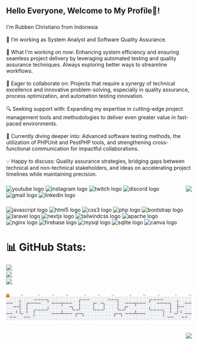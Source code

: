 <h2 align="left">Hello Everyone, Welcome to My Profile👋!</h2>

###

<p align="left">I'm Rubben Christiano from Indonesia<br><br>🔭 I’m working as System Analyst and Software Quality Assurance.<br><br>🌟 What I'm working on now: Enhancing system efficiency and ensuring seamless project delivery by leveraging automated testing and quality assurance techniques. Always exploring better ways to streamline workflows.<br><br>🤝 Eager to collaborate on: Projects that require a synergy of technical excellence and innovative problem-solving, especially in quality assurance, process optimization, and automation testing innovation.<br><br>🔍 Seeking support with: Expanding my expertise in cutting-edge project management tools and methodologies to deliver even greater value in fast-paced environments.<br><br>🌱 Currently diving deeper into: Advanced software testing methods, the utilization of PHPUnit and PestPHP tools, and strengthening cross-functional communication for impactful collaborations.<br><br>💡 Happy to discuss: Quality assurance strategies, bridging gaps between technical and non-technical stakeholders, and ideas on accelerating project timelines while maintaining precision.</p>

###

<img align="right" height="150" src="https://media2.giphy.com/media/v1.Y2lkPTc5MGI3NjExN3gydmxkeHE2Njl2NDZnNzJrNHA5M2pnbG9pMDdwN295cXVrazMxMiZlcD12MV9pbnRlcm5hbF9naWZfYnlfaWQmY3Q9Zw/VApOqITOXZAd2/giphy.gif"  />

###

<div align="left">
  <img src="https://img.shields.io/static/v1?message=Youtube&logo=youtube&label=&color=FF0000&logoColor=white&labelColor=&style=for-the-badge" height="35" alt="youtube logo"  />
  <img src="https://img.shields.io/static/v1?message=Instagram&logo=instagram&label=&color=E4405F&logoColor=white&labelColor=&style=for-the-badge" height="35" alt="instagram logo"  />
  <img src="https://img.shields.io/static/v1?message=Twitch&logo=twitch&label=&color=9146FF&logoColor=white&labelColor=&style=for-the-badge" height="35" alt="twitch logo"  />
  <img src="https://img.shields.io/static/v1?message=Discord&logo=discord&label=&color=7289DA&logoColor=white&labelColor=&style=for-the-badge" height="35" alt="discord logo"  />
  <img src="https://img.shields.io/static/v1?message=Gmail&logo=gmail&label=&color=D14836&logoColor=white&labelColor=&style=for-the-badge" height="35" alt="gmail logo"  />
  <img src="https://img.shields.io/static/v1?message=LinkedIn&logo=linkedin&label=&color=0077B5&logoColor=white&labelColor=&style=for-the-badge" height="35" alt="linkedin logo"  />
</div>

###

<div align="left">
  <img src="https://cdn.jsdelivr.net/gh/devicons/devicon/icons/javascript/javascript-original.svg" height="30" alt="javascript logo"  />
  <!-- <img width="12" /> -->
  <img src="https://cdn.jsdelivr.net/gh/devicons/devicon/icons/html5/html5-original.svg" height="30" alt="html5 logo"  />
  <!-- <img width="12" /> -->
  <img src="https://cdn.jsdelivr.net/gh/devicons/devicon/icons/css3/css3-original.svg" height="30" alt="css3 logo"  />
  <!-- <img width="12" /> -->
  <img src="https://cdn.jsdelivr.net/gh/devicons/devicon/icons/php/php-original.svg" height="30" alt="php logo"  />
  <!-- <img width="12" /> -->
  <img src="https://cdn.jsdelivr.net/gh/devicons/devicon/icons/bootstrap/bootstrap-original.svg" height="30" alt="bootstrap logo"  />
  <!-- <img width="12" /> -->
  <img src="https://cdn.jsdelivr.net/gh/devicons/devicon/icons/laravel/laravel-original.svg" height="30" alt="laravel logo"  />
  <!-- <img width="12" /> -->
  <img src="https://cdn.jsdelivr.net/gh/devicons/devicon/icons/nextjs/nextjs-original.svg" height="30" alt="nextjs logo"  />
  <!-- <img width="12" /> -->
  <img src="https://cdn.jsdelivr.net/gh/devicons/devicon/icons/tailwindcss/tailwindcss-original-wordmark.svg" height="30" alt="tailwindcss logo"  />
  <!-- <img width="12" /> -->
  <img src="https://cdn.jsdelivr.net/gh/devicons/devicon/icons/apache/apache-original.svg" height="30" alt="apache logo"  />
  <!-- <img width="12" /> -->
  <img src="https://cdn.jsdelivr.net/gh/devicons/devicon/icons/nginx/nginx-original.svg" height="30" alt="nginx logo"  />
  <!-- <img width="12" /> -->
  <img src="https://cdn.jsdelivr.net/gh/devicons/devicon/icons/firebase/firebase-plain.svg" height="30" alt="firebase logo"  />
  <!-- <img width="12" /> -->
  <img src="https://cdn.jsdelivr.net/gh/devicons/devicon/icons/mysql/mysql-original.svg" height="30" alt="mysql logo"  />
  <!-- <img width="12" /> -->
  <img src="https://cdn.jsdelivr.net/gh/devicons/devicon/icons/sqlite/sqlite-original.svg" height="30" alt="sqlite logo"  />
  <!-- <img width="12" /> -->
  <img src="https://cdn.jsdelivr.net/gh/devicons/devicon/icons/canva/canva-original.svg" height="30" alt="canva logo"  />
</div>

# 📊 GitHub Stats:
![](https://github-readme-stats.vercel.app/api?username=BakaBen&theme=dark&hide_border=true&include_all_commits=true&count_private=false)<br/>
![](https://nirzak-streak-stats.vercel.app/?user=BakaBen&theme=dark&hide_border=true)<br/>
![](https://github-readme-stats.vercel.app/api/top-langs/?username=BakaBen&theme=dark&hide_border=true&include_all_commits=true&count_private=false&layout=compact)

###

<picture>
  <source media="(prefers-color-scheme: dark)" srcset="https://raw.githubusercontent.com/BakaBen/BakaBen/output/pacman-contribution-graph-dark.svg">
  <source media="(prefers-color-scheme: light)" srcset="https://raw.githubusercontent.com/BakaBen/BakaBen/output/pacman-contribution-graph.svg">
  <img alt="pacman contribution graph" src="https://raw.githubusercontent.com/BakaBen/BakaBen/output/pacman-contribution-graph.svg">
</picture>

###

<img align="right" src="https://visitor-badge.laobi.icu/badge?page_id=BakaBen.BakaBen&left_color=darkblue&right_color=darkgoldenrod&left_text=Our%20VIP"  />

###